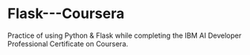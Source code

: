 # Flask---Coursera

Practice of using Python & Flask while completing the IBM AI Developer Professional Certificate on Coursera.
